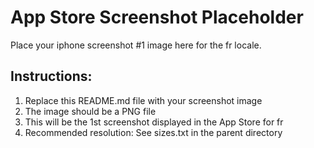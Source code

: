 # App Store Screenshot Placeholder

Place your iphone screenshot #1 image here for the fr locale.

## Instructions:
1. Replace this README.md file with your screenshot image
2. The image should be a PNG file
3. This will be the 1st screenshot displayed in the App Store for fr
4. Recommended resolution: See sizes.txt in the parent directory
